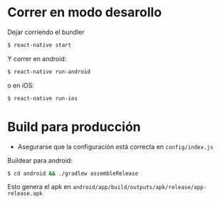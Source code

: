 # Correr en modo desarollo

Dejar corriendo el bundler

```bash
$ react-native start
```

Y correr en android:

```bash
$ react-native run-android
```

o en iOS:
```bash
$ react-native run-ios
```

# Build para producción

* Asegurarse que la configuración está correcta en `config/index.js`

Buildear para android:

```bash
$ cd android && ./gradlew assembleRelease
```

Esto genera el apk en `android/app/build/outputs/apk/release/app-release.apk`

